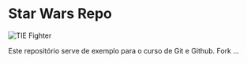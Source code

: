 # Star Wars Repo

![TIE Fighter](tiefighter.png)

Este repositório serve de exemplo para o curso de Git e Github.
Fork 
...
